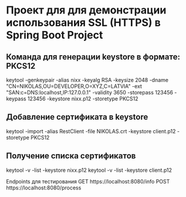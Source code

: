 # Проект для для демонстрации использования SSL (HTTPS) в Spring Boot Project 


## Команда для генерации keystore в формате: PKCS12
keytool -genkeypair -alias nixx  -keyalg RSA -keysize 2048 -dname "CN=NIKOLAS,OU=DEVELOPER,O=XYZ,C=LATVIA" -ext "SAN:c=DNS:localhost,IP:127.0.0.1" -validity 3650 -storepass 123456 -keypass 123456 -keystore nixx.p12 -storetype PKCS12

## Добавление сертификата в keystore
keytool -import -alias RestClient -file NIKOLAS.crt  -keystore client.p12 -storetype PKCS12


## Получение списка сертификатов
keytool -v -list -keystore nixx.p12
keytool -v -list -keystore client.p12

Endpoints для тестирования
GET  https://localhost:8080/info
POST https://localhost:8080/process